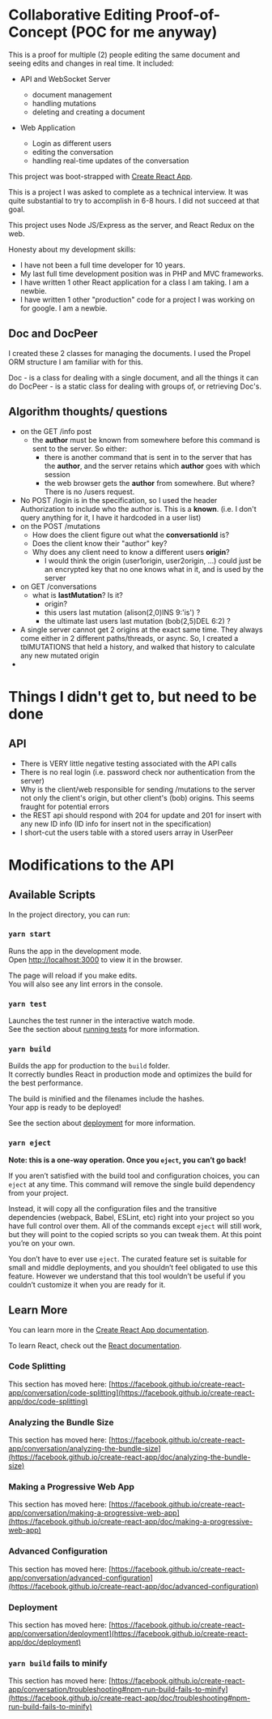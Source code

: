 # Collaborative Editing Proof-of-Concept (POC for me anyway)

This is a proof for multiple (2) people editing the same document and seeing edits and changes in real time.  It 
included:
* API and WebSocket Server
  - document management
  - handling mutations
  - deleting and creating a document  
    
* Web Application
  - Login as different users
  - editing the conversation
  - handling real-time updates of the conversation
    


This project was boot-strapped with [Create React App](https://github.com/facebook/create-react-app).

This is a project I was asked to complete as a technical interview.  It was quite substantial to try to accomplish 
in 6-8 hours.  I did not succeed at that goal.

This project uses Node JS/Express as the server, and React Redux on the web.

Honesty about my development skills:
* I have not been a full time developer for 10 years.
* My last full time development position was in PHP and MVC frameworks.
* I have written 1 other React application for a class I am taking.  I am a newbie.
* I have written 1 other "production" code for a project I was working on for google.  I am a newbie.



## Doc and DocPeer
I created these 2 classes for managing the documents.  I used the Propel ORM structure I am familiar with for this.

Doc - is a class for dealing with a single document, and all the things it can do
DocPeer - is a static class for dealing with groups of, or retrieving Doc's.


## Algorithm thoughts/ questions
* on the GET /info post
  - the **author** must be known from somewhere before this command is sent to the server.  So either:
    - there is another command that is sent in to the server that has the **author**, and the server retains which **author** goes with which session
    - the web browser gets the **author** from somewhere.  But where?  There is no /users request.
* No POST /login is in the specification, so I used the header Authorization to include who the author is.  This is a 
  **known**. (i.e. I don't query anything for it, I have it hardcoded in a user list)
* on the POST /mutations
  - How does the client figure out what the **conversationId** is?
  - Does the client know their "author" key?  
  - Why does any client need to know a different users **origin**?
    - I would think the origin (user1origin, user2origin, ...) could just be an encrypted key that no one 
      knows what in it, and is used by the server
* on GET /conversations
  - what is **lastMutation**?  Is it?
    - origin?
    - this users last mutation  (alison(2,0)INS 9:'is') ?
    - the ultimate last users last mutation  (bob(2,5)DEL 6:2) ?
* A single server cannot get 2 origins at the exact same time.  They always come either in 2 different paths/threads, or async.  So, I created a tblMUTATIONS that held a history, and walked that history to calculate any new mutated origin
*   
  






# Things I didn't get to, but need to be done
## API
* There is VERY little negative testing associated with the API calls
* There is no real login (i.e. password check nor authentication from the server)
* Why is the client/web responsible for sending /mutations to the server not only the client's origin, but other client's (bob) origins.  This seems fraught for potential errors
* the REST api should respond with 204 for update and 201 for insert with any new ID info  (ID info for insert not in the specification)
* I short-cut the users table with a stored users array in UserPeer  


# Modifications to the API




## Available Scripts

In the project directory, you can run:

### `yarn start`

Runs the app in the development mode.\
Open [http://localhost:3000](http://localhost:3000) to view it in the browser.

The page will reload if you make edits.\
You will also see any lint errors in the console.

### `yarn test`

Launches the test runner in the interactive watch mode.\
See the section about [running tests](https://facebook.github.io/create-react-app/doc/running-tests) for more information.

### `yarn build`

Builds the app for production to the `build` folder.\
It correctly bundles React in production mode and optimizes the build for the best performance.

The build is minified and the filenames include the hashes.\
Your app is ready to be deployed!

See the section about [deployment](https://facebook.github.io/create-react-app/doc/deployment) for more information.

### `yarn eject`

**Note: this is a one-way operation. Once you `eject`, you can’t go back!**

If you aren’t satisfied with the build tool and configuration choices, you can `eject` at any time. This command will remove the single build dependency from your project.

Instead, it will copy all the configuration files and the transitive dependencies (webpack, Babel, ESLint, etc) right into your project so you have full control over them. All of the commands except `eject` will still work, but they will point to the copied scripts so you can tweak them. At this point you’re on your own.

You don’t have to ever use `eject`. The curated feature set is suitable for small and middle deployments, and you shouldn’t feel obligated to use this feature. However we understand that this tool wouldn’t be useful if you couldn’t customize it when you are ready for it.

## Learn More

You can learn more in the [Create React App documentation](https://facebook.github.io/create-react-app/doc/getting-started).

To learn React, check out the [React documentation](https://reactjs.org/).

### Code Splitting

This section has moved here: [https://facebook.github.io/create-react-app/conversation/code-splitting](https://facebook.github.io/create-react-app/doc/code-splitting)

### Analyzing the Bundle Size

This section has moved here: [https://facebook.github.io/create-react-app/conversation/analyzing-the-bundle-size](https://facebook.github.io/create-react-app/doc/analyzing-the-bundle-size)

### Making a Progressive Web App

This section has moved here: [https://facebook.github.io/create-react-app/conversation/making-a-progressive-web-app](https://facebook.github.io/create-react-app/doc/making-a-progressive-web-app)

### Advanced Configuration

This section has moved here: [https://facebook.github.io/create-react-app/conversation/advanced-configuration](https://facebook.github.io/create-react-app/doc/advanced-configuration)

### Deployment

This section has moved here: [https://facebook.github.io/create-react-app/conversation/deployment](https://facebook.github.io/create-react-app/doc/deployment)

### `yarn build` fails to minify

This section has moved here: [https://facebook.github.io/create-react-app/conversation/troubleshooting#npm-run-build-fails-to-minify](https://facebook.github.io/create-react-app/doc/troubleshooting#npm-run-build-fails-to-minify)

